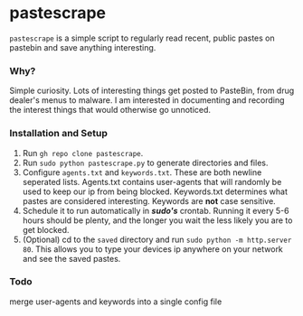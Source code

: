 # pastescrape
`pastescrape` is a simple script to regularly read recent, public pastes on pastebin and save anything interesting.

### Why?
Simple curiosity. Lots of interesting things get posted to PasteBin, from drug dealer's menus to malware. I am interested in documenting and recording the interest things that would otherwise go unnoticed.

### Installation and Setup
1. Run `gh repo clone pastescrape`.
2. Run `sudo python pastescrape.py` to generate directories and files.
3. Configure `agents.txt` and `keywords.txt`. These are both newline seperated lists. Agents.txt contains user-agents that will randomly be used to keep our ip from being blocked. Keywords.txt determines what pastes are considered interesting. Keywords are **not** case sensitive.
4. Schedule it to run automatically in ***sudo's*** crontab. Running it every 5-6 hours should be plenty, and the longer you wait the less likely you are to get blocked.
5. (Optional) cd to the `saved` directory and run `sudo python -m http.server 80`. This allows you to type your devices ip anywhere on your network and see the saved pastes.

### Todo
merge user-agents and keywords into a single config file

